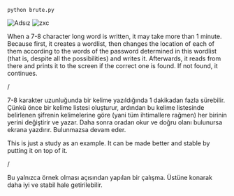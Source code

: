 ```
python brute.py
```
![Adsız](https://user-images.githubusercontent.com/84701901/156671105-8164108e-0f6e-4347-8221-26776bfe27f8.png)
![zxc](https://user-images.githubusercontent.com/84701901/156671152-045f4785-3d6f-4a9a-9441-98a891d14dad.png)

When a 7-8 character long word is written, it may take more than 1 minute. Because first, it creates a wordlist, then changes the location of each of them according to the words of the password determined in this wordlist (that is, despite all the possibilities) and writes it. Afterwards, it reads from there and prints it to the screen if the correct one is found. If not found, it continues. 

/ 

7-8 karakter uzunluğunda bir kelime yazıldığında 1 dakikadan fazla sürebilir. Çünkü önce bir kelime listesi oluşturur, ardından bu kelime listesinde belirlenen şifrenin kelimelerine göre (yani tüm ihtimallere rağmen) her birinin yerini değiştirir ve yazar. Daha sonra oradan okur ve doğru olanı bulunursa ekrana yazdırır. Bulunmazsa devam eder.

This is just a study as an example. It can be made better and stable by putting it on top of it.

/

Bu yalnızca örnek olması açısından yapılan bir çalışma. Üstüne konarak daha iyi ve stabil hale getirilebilir.
